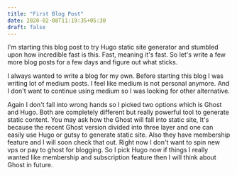 ```yaml
---
title: "First Blog Post"
date: 2020-02-08T11:19:35+05:30
draft: false
---
```


I'm starting this blog post to try Hugo static site generator and stumbled upon how incredible fast is this. Fast, meaning it's fast. So let's write a few more blog posts for a few days and figure out what sticks. 

I always wanted to write a blog for my own. Before starting this blog I was writing lot of medium posts. I feel like medium is not personal anymore. And I don't want to continue using medium so I was looking for other alternative. 

Again I don't fall into wrong hands so I picked two options which is Ghost and Hugo. Both are completely different but really powerful tool to generate static content. You may ask how the Ghost will fall into static site, It's because the recent Ghost version divided into three layer and one can easily use Hugo or gutsy to generate static site. Also they have membership feature and I will soon check that out. Right now I don't want to spin new vps or pay to ghost for blogging. So I pick Hugo now if things I really wanted like membership and subscription feature then I will think about Ghost in future.